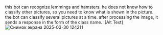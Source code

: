 
this bot can recognize lemmings and hamsters. he does not know how to classify other pictures, 
so you need to know what is shown in the picture. the bot can classify several pictures at a time. after processing the image, it sends a response in the form of the class name.
![Alt ​​Text]![Снимок экрана 2025-03-30 124211](https://github.com/user-attachments/assets/8749d3aa-cd1b-40bc-b610-13ff61677255)














